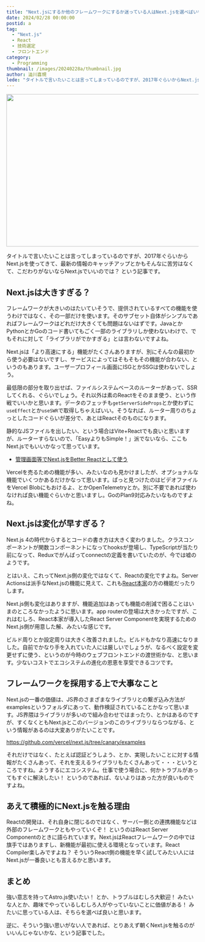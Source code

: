 ```yaml
---
title: "Next.jsにするか他のフレームワークにするか迷っている人はNext.jsを選べばいい"
date: 2024/02/28 00:00:00
postid: a
tag:
  - "Next.js"
  - React
  - 技術選定
  - フロントエンド
category:
  - Programming
thumbnail: /images/20240228a/thumbnail.jpg
author: 澁川喜規
lede: "タイトルで言いたいことは言ってしまっているのですが、2017年ぐらいからNext.jsを使ってきて、最新の情報のキャッチアップとかもそんなに苦労はなくて、こだわりがないならNext.jsでいいのでは？という記事です。"
---
```


<img src="/images/20240228a/top.jpg" alt="" width="640" height="400">

タイトルで言いたいことは言ってしまっているのですが、2017年ぐらいからNext.jsを使ってきて、最新の情報のキャッチアップとかもそんなに苦労はなくて、こだわりがないならNext.jsでいいのでは？ という記事です。

## Next.jsは大きすぎる？

フレームワークが大きいのはたいていそうで、提供されているすべての機能を使うわけではなく、その一部だけを使います。そのサブセット自体がシンプルであればフレームワークはどれだけ大きくても問題はないはずです。JavaとかPythonとかGoのコード書いてもごく一部のライブラリしか使わないわけで、でもそれに対して「ライブラリがでかすぎる」とは言わないですよね。

Next.jsは「より高速にする」機能がたくさんありますが、別にそんなの最初から使う必要はないですし、サービスによってはそもそもその機能が合わない、というのもあります。ユーザープロフィール画面にISGとかSSGは使わないでしょう。

最低限の部分を取り出せば、ファイルシステムベースのルーターがあって、SSRしてくれる、ぐらいでしょう。それ以外は素のReactをそのまま使う、という作戦でいいかと思います。データのフェッチも``getServerSideProps``とか使わずに``useEffect``とか``useSWR``で取得しちゃえばいい。そうなれば、ルーター周りのちょっとしたコードぐらいが差分で、あとはReactそのものになります。

静的なJSファイルを出したい、という場合はVite+Reactでも良いと思いますが、ルーターすらないので、「EasyよりもSimple！」派でないなら、ここもNext.jsでもいいかなって思っています。

* [管理画面等でNext.jsをBetter Reactとして使う](https://future-architect.github.io/articles/20230530a/)

Vercelを売るための機能が多い、みたいなのも見かけましたが、オプショナルな機能でいくつかあるだけかなって思います。ぱっと見つけたのはビデオファイルをVercel Blobにもおけるよ、とかOpenTelemetryとか。別に不要であれば使わなければ良い機能ぐらいかと思いますし。GoのPlan9対応みたいなものですよね。

## Next.jsは変化が早すぎる？

Next.js 4の時代からするとコードの書き方は大きく変わりました。クラスコンポーネントが関数コンポーネントになってhooksが登場し、TypeScriptが当たり前になって、Reduxでがんばってconnectの定義を書いていたのが、今では嘘のようです。

とはいえ、これってNext.js側の変化ではなくて、Reactの変化ですよね。Server Actionsは派手なNext.jsの機能に見えて、これも[React本家](https://react.dev/reference/react-dom/components/form#handle-form-submission-with-a-server-action)の方の機能だったりします。

Next.js側も変化はありますが、機能追加はあっても機能の削減で困ることはいまのところなかったように思います。app routerの登場は大きかったですが、これはむしろ、React本家が導入したReact Server Componentを実現するためのNext.js側が用意した解、みたいな感じです。

ビルド周りとか設定周りは大きく改善されました。ビルドもかなり高速になりました。自前でかなり手を入れていた人には厳しいでしょうが、なるべく設定を変更せずに使う、というのが今時のウェブフロントエンドの渡世術かな、と思います。少ないコストでエコシステムの進化の恩恵を享受できるコツです。

## フレームワークを採用する上で大事なこと

Next.jsの一番の価値は、JS界のさまざまなライブラリとの繋ぎ込み方法がexamplesというフォルダにあって、動作検証されていることかなって思います。JS界隈はライブラリが多いので組み合わせではまったり、とかはあるのですが、すくなくともNext.jsとこのバージョンのこのライブラリならつながる、という情報があるのは大変ありがたいことです。

https://github.com/vercel/next.js/tree/canary/examples

それだけではなく、たとえば認証どうしよう、とか、実現したいことに対する情報がたくさんあって、それを支えるライブラリもたくさんあって・・・というところですね。ようするにエコシステム。仕事で使う場合に、何かトラブルがあってもすぐに解決したい！ というのであれば、ないよりはあった方が良いものですよね。

## あえて積極的にNext.jsを触る理由

Reactの開発は、それ自身に閉じるのではなく、サーバー側との連携機能などは外部のフレームワークともやっていくぞ！ というのはReact Server Componentのときに語られています。Next.jsはReactフレームワークの中では旗手ではありますし、新機能が最初に使える環境となっています。React Compiler楽しみですよね？ そういうReact側の機能を早く試してみたい人にはNext.jsが一番良いとも言えるかと思います。

## まとめ

強い意志を持ってAstro.js使いたい！ とか、トラブルはむしろ大歓迎！ みたいな人とか、趣味でやっているしむしろ人がやっていないことに価値がある！ みたいに思っている人は、そちらを選べば良いと思います。

逆に、そういう強い思いがない人であれば、とりあえず朝くNext.jsを触るのがいいんじゃないかな、という記事でした。
